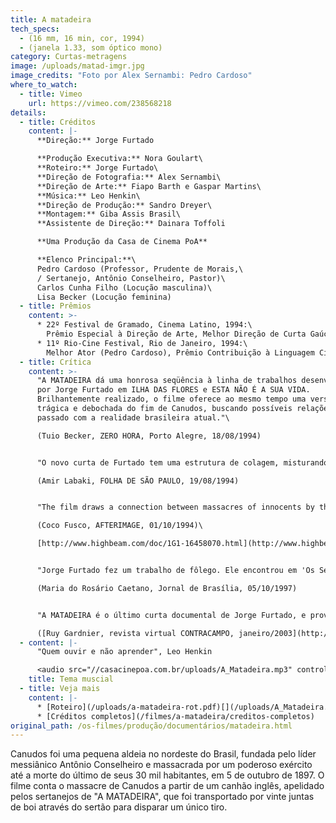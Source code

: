 ```yaml
---
title: A matadeira
tech_specs:
  - (16 mm, 16 min, cor, 1994)
  - (janela 1.33, som óptico mono)
category: Curtas-metragens
image: /uploads/matad-imgr.jpg
image_credits: "Foto por Alex Sernambi: Pedro Cardoso"
where_to_watch:
  - title: Vimeo
    url: https://vimeo.com/238568218
details:
  - title: Créditos
    content: |-
      **Direção:** Jorge Furtado

      **Produção Executiva:** Nora Goulart\
      **Roteiro:** Jorge Furtado\
      **Direção de Fotografia:** Alex Sernambi\
      **Direção de Arte:** Fiapo Barth e Gaspar Martins\
      **Música:** Leo Henkin\
      **Direção de Produção:** Sandro Dreyer\
      **Montagem:** Giba Assis Brasil\
      **Assistente de Direção:** Dainara Toffoli

      **Uma Produção da Casa de Cinema PoA**

      **Elenco Principal:**\
      Pedro Cardoso (Professor, Prudente de Morais,\
      / Sertanejo, Antônio Conselheiro, Pastor)\
      Carlos Cunha Filho (Locução masculina)\
      Lisa Becker (Locução feminina)
  - title: Prêmios
    content: >-
      * 22º Festival de Gramado, Cinema Latino, 1994:\
        Prêmio Especial à Direção de Arte, Melhor Direção de Curta Gaúcho, Melhor Fotografia de Curta Gaúcho.
      * 11º Rio-Cine Festival, Rio de Janeiro, 1994:\
        Melhor Ator (Pedro Cardoso), Prêmio Contribuição à Linguagem Cinematográfica.
  - title: Crítica
    content: >-
      "A MATADEIRA dá uma honrosa seqüência à linha de trabalhos desenvolvida
      por Jorge Furtado em ILHA DAS FLORES e ESTA NÃO É A SUA VIDA.
      Brilhantemente realizado, o filme oferece ao mesmo tempo uma versão
      trágica e debochada do fim de Canudos, buscando possíveis relações do
      passado com a realidade brasileira atual."\

      (Tuio Becker, ZERO HORA, Porto Alegre, 18/08/1994)


      "O novo curta de Furtado tem uma estrutura de colagem, misturando trechos encenados, animações, fotos de época e extratos de documentários recentes. Seu tom é assumidamente extremado: os cenários são ultra-fakes, as cores, sempre berrantes, as interpretações, histriônicas - lideradas pelo carismático Pedro Cardoso em vários papéis. A MATADEIRA passa a limpo as principais interpretações do episódio de Canudos."\

      (Amir Labaki, FOLHA DE SÃO PAULO, 19/08/1994)


      "The film draws a connection between massacres of innocents by the Brazilian army in the nineteenth century and the current killing of street children by police. Furtado conveys his characteristic biting irony through the studious artificiality of his historical recreations, startling juxtpositions, and the film's madcap narrator."\

      (Coco Fusco, AFTERIMAGE, 01/10/1994)\

      [http://www.highbeam.com/doc/1G1-16458070.html](http://www.highbeam.com/doc/1G1-16458070.html "http\://www.highbeam.com/doc/1G1-16458070.html")


      "Jorge Furtado fez um trabalho de fôlego. Ele encontrou em 'Os Sertões', de Euclides da Cunha, relato sobre a Matadeira, o canhão que o exército brasileiro comprou de fabricantes alemães, a família Krupp, para dar cabo dos seguidores de Conselheiro. Usando recursos ficcionais, na linha do falso documentário que ele vem consagrando, e recursos de animação (bonequinhos de Mestre Vitalino simbolizam a luta dos sertanejos contra os militares), Furtado ergueu um filme de grande envergadura, mas que peca por tiradas humorísticas impertinentes."\

      (Maria do Rosário Caetano, Jornal de Brasília, 05/10/1997)


      "A MATADEIRA é o último curta documental de Jorge Furtado, e provavelmente o filme que mais se aproximaria a um questionamento dos procedimentos do filme documentário. (...) Vemos aí o filme mais se fechando na possibilidade de contar uma história ou mais se abrindo para o objeto a ser deslindado? A briga é boa: por mais que os depoimentos – e em especial o do historiador/sujeito-suiposto-saber – nos remetam para a banalidade que é qualquer discurso diante de um acontecimento decisivo (no caso, a morte de centenas de camponeses em Canudos), há de outra parte o texto literário, em off, de Kurt Vonnegut Jr. (influência, aliás, muito maior em Jorge Furtado do que qualquer cineasta documentarista, brasileiro ou não) que, mesmo não sendo sobre o acontecimento narrado – aí a parte de auto-consciência sempre cara a Furtado –, o espelha e revela seus reflexos."\

      ([Ruy Gardnier, revista virtual CONTRACAMPO, janeiro/2003](http://www.contracampo.com.br/47/furtadocumentario.htm))
  - content: |-
      "Quem ouvir e não aprender", Leo Henkin

      <audio src="//casacinepoa.com.br/uploads/A_Matadeira.mp3" controls />
    title: Tema muscial
  - title: Veja mais
    content: |-
      * [Roteiro](/uploads/a-matadeira-rot.pdf)[](/uploads/A_Matadeira.mp3)
      * [Créditos completos](/filmes/a-matadeira/creditos-completos)
original_path: /os-filmes/produção/documentários/matadeira.html
---
```

Canudos foi uma pequena aldeia no nordeste do Brasil, fundada pelo líder messiânico Antônio Conselheiro e massacrada por um poderoso exército até a morte do último de seus 30 mil habitantes, em 5 de outubro de 1897. O filme conta o massacre de Canudos a partir de um canhão inglês, apelidado pelos sertanejos de "A MATADEIRA", que foi transportado por vinte juntas de boi através do sertão para disparar um único tiro.
